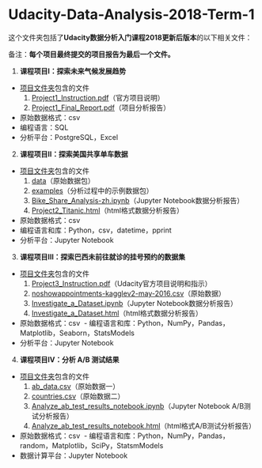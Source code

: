 # Udacity-Data-Analysis-2018-Term-1

这个文件夹包括了**Udacity数据分析入门课程2018更新后版本**的以下相关文件： 

备注：**每个项目最终提交的项目报告为最后一个文件。**

1. **课程项目I：探索未来气候发展趋势**
  - [项目文件夹](https://github.com/kexinlin/Udacity-Data-Analysis-2018-Term-1/tree/master/Project1)包含的文件
    1. [Project1_Instruction.pdf](https://github.com/kexinlin/Udacity-Data-Analysis-2018-Term-1/blob/master/Project1/Project1_Instruction.pdf)（官方项目说明）
    2. [Project1_Final_Report.pdf](https://github.com/kexinlin/Udacity-Data-Analysis-2018-Term-1/blob/master/Project1/Project1_Final_Report.pdf)（项目分析报告）
  - 原始数据格式：csv
  - 编程语言：SQL
  - 分析平台：PostgreSQL，Excel
  
2. **课程项目II：探索美国共享单车数据**
  - [项目文件夹](https://github.com/kexinlin/Udacity-Data-Analysis-2018-Term-1/tree/master/Project2)包含的文件
    1. [data](https://github.com/kexinlin/Udacity-Data-Analysis-2018-Term-1/tree/master/Project2/data)（原始数据包）
    2. [examples](https://github.com/kexinlin/Udacity-Data-Analysis-2018-Term-1/tree/master/Project2/examples)（分析过程中的示例数据包）
    3. [Bike_Share_Analysis-zh.ipynb](https://github.com/kexinlin/Udacity-Data-Analysis-2018-Term-1/blob/master/Project2/Bike_Share_Analysis-zh.ipynb)（Jupyter Notebook数据分析报告）
    4. [Project2_Titanic.html](https://github.com/kexinlin/Udacity-Data-Analysis-2018-Term-1/blob/master/Project2/Bike_Share_Analysis-zh.html)（html格式数据分析报告）
  - 原始数据格式：csv
  - 编程语言和库：Python，csv，datetime，pprint
  - 分析平台：Jupyter Notebook  

3. **课程项目III：探索巴西未前往就诊的挂号预约的数据集**
  - [项目文件夹](https://github.com/kexinlin/Udacity-Data-Analysis-2018-Term-1/tree/master/Project3)包含的文件
    1. [Project3_Instruction.pdf](https://github.com/kexinlin/Udacity-Data-Analysis-2018-Term-1/blob/master/Project3/Project3_Instruction.pdf)（Udacity官方项目说明和指示）
    2. [noshowappointments-kagglev2-may-2016.csv](https://github.com/kexinlin/Udacity-Data-Analysis-2018-Term-1/blob/master/Project3/noshowappointments-kagglev2-may-2016.csv)（原始数据）
    3. [Investigate_a_Dataset.ipynb](https://github.com/kexinlin/Udacity-Data-Analysis-2018-Term-1/blob/master/Project3/Investigate_a_Dataset.ipynb)（Jupyter Notebook数据分析报告）
    4. [Investigate_a_Dataset.html](https://github.com/kexinlin/Udacity-Data-Analysis-2018-Term-1/blob/master/Project3/Investigate_a_Dataset.html)（html格式数据分析报告）
  - 原始数据格式：csv
  - 编程语言和库：Python，NumPy，Pandas，Matplotlib，Seaborn，StatsModels
  - 分析平台：Jupyter Notebook  


4. **课程项目IV：分析 A/B 测试结果**
  - [项目文件夹](https://github.com/kexinlin/Udacity-Data-Analysis-2018-Term-1/tree/master/Project4)包含的文件
    1. [ab_data.csv](https://github.com/kexinlin/Udacity-Data-Analysis-2018-Term-1/blob/master/Project4/ab_data.csv)（原始数据一）
    2. [countries.csv](https://github.com/kexinlin/Udacity-Data-Analysis-2018-Term-1/blob/master/Project4/countries.csv)（原始数据二）
    3. [Analyze_ab_test_results_notebook.ipynb](https://github.com/kexinlin/Udacity-Data-Analysis-2018-Term-1/blob/master/Project4/Analyze_ab_test_results_notebook.ipynb)（Jupyter Notebook A/B测试分析报告）
    4. [Analyze_ab_test_results_notebook.html](https://github.com/kexinlin/Udacity-Data-Analysis-2018-Term-1/blob/master/Project4/Analyze_ab_test_results_notebook.html)（html格式A/B测试分析报告）
  - 原始数据格式：csv
  - 编程语言和库：Python，NumPy，Pandas，random，Matplotlib，SciPy，StatsmModels
  - 数据计算平台：Jupyter Notebook
